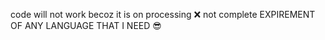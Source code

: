 code will not work becoz it is on processing ❌
not complete  EXPIREMENT OF ANY LANGUAGE THAT I NEED 😎
